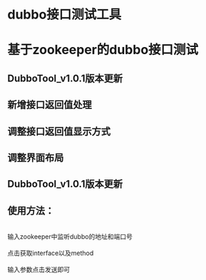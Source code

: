 # dubbo接口测试工具
# 基于zookeeper的dubbo接口测试
## DubboTool_v1.0.1版本更新
## 新增接口返回值处理
## 调整接口返回值显示方式
## 调整界面布局


## DubboTool_v1.0.1版本更新
## 使用方法：<br/>
<br/>
输入zookeeper中监听dubbo的地址和端口号<br/>
<br/>
点击获取interface以及method<br/>
<br/>
输入参数点击发送即可<br/>

